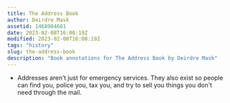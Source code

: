 ```yaml
---
title: The Address Book
author: Deirdre Mask
assetid: 1468904681
date: 2023-02-08T16:08:19Z
modified: 2023-02-08T16:08:19Z
tags: "history"
slug: the-address-book
description: "Book annotations for The Address Book by Deirdre Mask"
---
```


*  Addresses aren't just for emergency services. They also exist so people can find you, police you, tax you, and try to sell you things you don't need through the mail.


